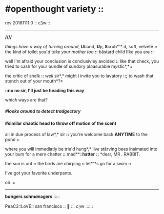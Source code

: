 # #openthought variety :: 
rev 20181111.0 :: cℨw ::

----

**////**

*things have a way of turning around*, **U**bənd, **U**p, **S**crub*'* d, s*o*ft, velvetē **::** the kind of t*o*ilet you'*d* t*ake your mother too* **::** bãstard chil*d* lïke you arə **::**

well I'm afraid your conclusion is conclusivley
avoided **::** like that check, you tried to cash for your bundle of sundəry pləasurable m*y*stïc*,***::**

the crìtic of sheîk **::** *well* sir*,* might i invite you to lavat*o*ry **::;** to wash that stench out of your mouth*?*

**::no no sir, I'll just be heading this way**

whic*h* ways are that?

##### #looks around to detect tradgectory

#### #similar chaotic head to throw off motion of the scent

all in due process of law*,* sir **::** you're welcome back **ANYTIME** to the p*o*nd **::**

where you will immediatly be trie'd h*u*ng*,* liv*e* stãrving bees insimated into your bum for a mer*e* chatter **::** mad**::**hatter** **::** *dear, MR
. RABBIT.

the sun is out **::** the birds are chïrping **::** let*'*s go for a swim **::**

I've got your favorite
underpant*s*.

oñ. **::**

------

**b*a*ngers schm*a*nəgers** :::::

PeaC3::LoVE:: san francisco :: 🌿 ::: cℨw ::::::